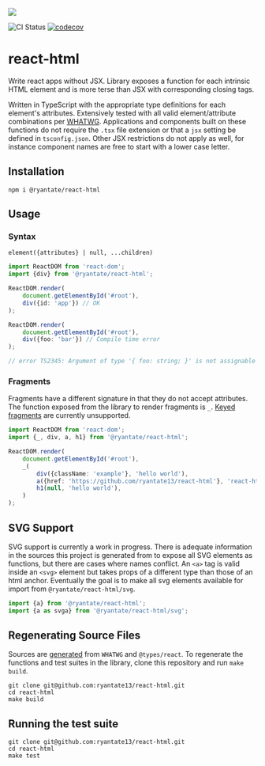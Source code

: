 ![](https://flat.badgen.net/badge/icon/REACT-HTML?icon=typescript&scale=15&label)

![CI Status](https://github.com/ryantate13/react-html/actions/workflows/cd.yaml/badge.svg) [![codecov](https://codecov.io/gh/ryantate13/react-html/branch/master/graph/badge.svg?token=IJST9ES5K3)](https://codecov.io/gh/ryantate13/react-html)

# react-html

Write react apps without JSX. Library exposes a function for each intrinsic HTML element and is more terse than JSX with corresponding closing tags.

Written in TypeScript with the appropriate type definitions for each element's attributes. Extensively tested with all valid element/attribute combinations per [WHATWG](https://html.spec.whatwg.org/multipage/indices.html). Applications and components built on these functions do not require the `.tsx` file extension or that a `jsx` setting be defined in `tsconfig.json`. Other JSX restrictions do not apply as well, for instance component names are free to start with a lower case letter.

## Installation

```shell script
npm i @ryantate/react-html
```

## Usage

### Syntax

    element({attributes} | null, ...children)

```typescript
import ReactDOM from 'react-dom';
import {div} from '@ryantate/react-html';

ReactDOM.render(
    document.getElementById('#root'),
    div({id: 'app'}) // OK
);

ReactDOM.render(
    document.getElementById('#root'),
    div({foo: 'bar'}) // Compile time error
);

// error TS2345: Argument of type '{ foo: string; }' is not assignable to parameter of type 'DetailedHTMLProps<HTMLAttributes<HTMLDivElement>, HTMLDivElement>'. 
```

### Fragments

Fragments have a different signature in that they do not accept attributes. The function exposed from the library to render fragments is `_`. [Keyed fragments](https://reactjs.org/docs/create-fragment.html) are currently unsupported.

```typescript
import ReactDOM from 'react-dom';
import {_, div, a, h1} from '@ryantate/react-html';

ReactDOM.render(
    document.getElementById('#root'),
    _(
        div({className: 'example'}, 'hello world'),
        a({href: 'https://github.com/ryantate13/react-html'}, 'react-html'),
        h1(null, 'hello world'),
    )
);
```

## SVG Support

SVG support is currently a work in progress. There is adequate information in the sources this project is generated from to expose all SVG elements as functions, but there are cases where names conflict. An `<a>` tag is valid inside an `<svg>` element but takes props of a different type than those of an html anchor. Eventually the goal is to make all svg elements available for import from `@ryantate/react-html/svg`. 

```typescript
import {a} from '@ryantate/react-html';
import {a as svga} from '@ryantate/react-html/svg';
```

## Regenerating Source Files

Sources are [generated](make.js) from `WHATWG` and `@types/react`. To regenerate the functions and test suites in the library, clone this repository and run `make build`.

```shell script
git clone git@github.com:ryantate13/react-html.git
cd react-html
make build
``` 

## Running the test suite

```shell script
git clone git@github.com:ryantate13/react-html.git
cd react-html
make test
``` 